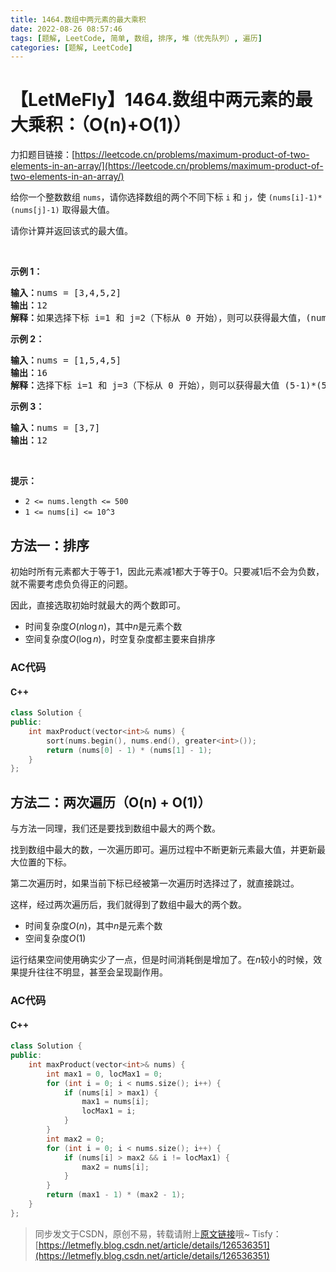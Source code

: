 ```yaml
---
title: 1464.数组中两元素的最大乘积
date: 2022-08-26 08:57:46
tags: [题解, LeetCode, 简单, 数组, 排序, 堆（优先队列）, 遍历]
categories: [题解, LeetCode]
---
```


# 【LetMeFly】1464.数组中两元素的最大乘积：（O(n)+O(1)）

力扣题目链接：[https://leetcode.cn/problems/maximum-product-of-two-elements-in-an-array/](https://leetcode.cn/problems/maximum-product-of-two-elements-in-an-array/)

<p>给你一个整数数组 <code>nums</code>，请你选择数组的两个不同下标 <code>i</code> 和 <code>j</code><em>，</em>使 <code>(nums[i]-1)*(nums[j]-1)</code> 取得最大值。</p>

<p>请你计算并返回该式的最大值。</p>

<p>&nbsp;</p>

<p><strong>示例 1：</strong></p>

<pre><strong>输入：</strong>nums = [3,4,5,2]
<strong>输出：</strong>12 
<strong>解释：</strong>如果选择下标 i=1 和 j=2（下标从 0 开始），则可以获得最大值，(nums[1]-1)*(nums[2]-1) = (4-1)*(5-1) = 3*4 = 12 。 
</pre>

<p><strong>示例 2：</strong></p>

<pre><strong>输入：</strong>nums = [1,5,4,5]
<strong>输出：</strong>16
<strong>解释：</strong>选择下标 i=1 和 j=3（下标从 0 开始），则可以获得最大值 (5-1)*(5-1) = 16 。
</pre>

<p><strong>示例 3：</strong></p>

<pre><strong>输入：</strong>nums = [3,7]
<strong>输出：</strong>12
</pre>

<p>&nbsp;</p>

<p><strong>提示：</strong></p>

<ul>
	<li><code>2 &lt;= nums.length &lt;= 500</code></li>
	<li><code>1 &lt;= nums[i] &lt;= 10^3</code></li>
</ul>


    
## 方法一：排序

初始时所有元素都大于等于1，因此元素减1都大于等于0。只要减1后不会为负数，就不需要考虑负负得正的问题。

因此，直接选取初始时就最大的两个数即可。

+ 时间复杂度$O(n\log n)$，其中$n$是元素个数
+ 空间复杂度$O(\log n)$，时空复杂度都主要来自排序

### AC代码

#### C++

```cpp
class Solution {
public:
    int maxProduct(vector<int>& nums) {
        sort(nums.begin(), nums.end(), greater<int>());
        return (nums[0] - 1) * (nums[1] - 1);
    }
};
```

## 方法二：两次遍历（O(n) + O(1)）

与方法一同理，我们还是要找到数组中最大的两个数。

找到数组中最大的数，一次遍历即可。遍历过程中不断更新元素最大值，并更新最大位置的下标。

第二次遍历时，如果当前下标已经被第一次遍历时选择过了，就直接跳过。

这样，经过两次遍历后，我们就得到了数组中最大的两个数。

+ 时间复杂度$O(n)$，其中$n$是元素个数
+ 空间复杂度$O(1)$

运行结果空间使用确实少了一点，但是时间消耗倒是增加了。在$n$较小的时候，效果提升往往不明显，甚至会呈现副作用。

### AC代码

#### C++

```cpp
class Solution {
public:
    int maxProduct(vector<int>& nums) {
        int max1 = 0, locMax1 = 0;
        for (int i = 0; i < nums.size(); i++) {
            if (nums[i] > max1) {
                max1 = nums[i];
                locMax1 = i;
            }
        }
        int max2 = 0;
        for (int i = 0; i < nums.size(); i++) {
            if (nums[i] > max2 && i != locMax1) {
                max2 = nums[i];
            }
        }
        return (max1 - 1) * (max2 - 1);
    }
};
```

> 同步发文于CSDN，原创不易，转载请附上[原文链接](https://blog.letmefly.xyz/2022/08/26/LeetCode%201464.%E6%95%B0%E7%BB%84%E4%B8%AD%E4%B8%A4%E5%85%83%E7%B4%A0%E7%9A%84%E6%9C%80%E5%A4%A7%E4%B9%98%E7%A7%AF/)哦~
> Tisfy：[https://letmefly.blog.csdn.net/article/details/126536351](https://letmefly.blog.csdn.net/article/details/126536351)
